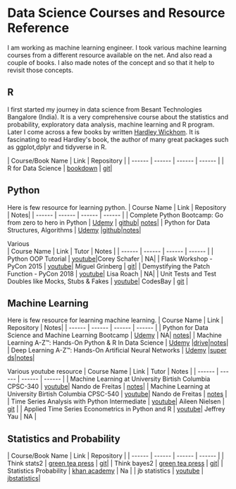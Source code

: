 # Data Science Courses and Resource Reference

I am working as machine learning engineer. I took various machine learning courses from a different resource available on the net. And also read a couple of books. I also made notes of the concept and so that it help to revisit those concepts.


## R
I first started my journey in data science from Besant Technologies Bangalore (India). It is a very comprehensive course about the statistics and probability, exploratory data analysis, machine learning and R program. Later I come across a few books by written [Hardley Wickhom](https://github.com/hadley). It is fascinating to read Hardley's book, the author of many great packages such as ggplot,dplyr and tidyverse in R.

| Course/Book Name | Link | Repository |
| ------ | ------ | ------ |  ------ |
| R for Data Science | [bookdown](https://r4ds.had.co.nz/index.html) |  [git](https://github.com/hadley/r4ds)|

## Python
Here is few resource for learning python.
| Course Name | Link | Repository | Notes|
| ------ | ------ | ------ |  ------ |
| Complete Python Bootcamp: Go from zero to hero in Python | [Udemy](https://www.udemy.com/course/complete-python-bootcamp/) | [github](https://github.com/Pierian-Data/Complete-Python-3-Bootcamp)| [notes](https://github.com/sudhirln92/data-science-courses/tree/master/Python_Bootcamp)|
| Python for Data Structures, Algorithms | [Udemy](https://www.udemy.com/course/complete-python-bootcamp/) |[github](https://github.com/jmportilla/Python-for-Algorithms--Data-Structures--and-Interviews)|[notes](https://github.com/sudhirln92/data-science-courses/tree/master/Data_Structures_And_Algorithms)|

Various  
| Course Name | Link | Tutor | Notes |
| ------ | ------ | ------ | ------ |
| Python OOP Tutorial | [youtube](https://www.youtube.com/watch?v=ZDa-Z5JzLYM&list=PL-osiE80TeTsqhIuOqKhwlXsIBIdSeYtc)|Corey Schafer | NA| 
| Flask Workshop - PyCon 2015 | [youtube](https://www.youtube.com/watch?v=DIcpEg77gdE)| Miguel Grinberg | [git](https://github.com/miguelgrinberg/flask-pycon2015)|
| Demystifying the Patch Function - PyCon 2018 | [youtube](https://www.youtube.com/watch?v=ww1UsGZV8fQ)| Lisa Roach | NA|
| Unit Tests and Test Doubles like Mocks, Stubs & Fakes | [youtube](https://www.youtube.com/watch?v=NPp2pvhGbkM&list=LL&index=5)|  CodesBay | [git](https://github.com/CodesBay) |



## Machine Learning
Here is few resource for learning machine learning.
| Course Name | Link | Repository | Notes|
| ------ | ------ | ------ |  ------ |
| Python for Data Science and Machine Learning Bootcamp  | [Udemy](https://www.udemy.com/course/python-for-data-science-and-machine-learning-bootcamp/) | NA| [notes](https://github.com/sudhirln92/data-science-courses/tree/master/Machine_Learning_Bootcamp)|
| Machine Learning A-Z™: Hands-On Python & R In Data Science | [Udemy](https://www.udemy.com/machinelearning/) |[drive](https://drive.google.com/drive/folders/1OFNnrHRZPZ3unWdErjLHod8Ibv2FfG1d)|[notes](https://github.com/sudhirln92/data-science-courses/tree/master/Machine_Learning_A_Z)|
| Deep Learning A-Z™: Hands-On Artificial Neural Networks | [Udemy](https://www.udemy.com/deeplearning/) |[super ds](https://www.superdatascience.com/pages/deep-learning)|[notes](https://github.com/sudhirln92/data-science-courses/tree/master/Deep_Learning_A_Z)|

Various youtube resource
| Course Name | Link | Tutor | Notes |
| ------ | ------ | ------ | ------ |
| Machine Learning at University Birtish Columbia CPSC-340 | [youtube](https://www.youtube.com/playlist?list=PLE6Wd9FR--Ecf_5nCbnSQMHqORpiChfJf)|  Nando de Freitas | [notes](https://www.cs.ubc.ca/~nando/340-2012/lectures.php)|
| Machine Learning at University Birtish Columbia CPSC-540 | [youtube](https://www.youtube.com/playlist?list=PLE6Wd9FR--EdyJ5lbFl8UuGjecvVw66F6)|  Nando de Freitas | [notes](https://www.cs.ubc.ca/~nando/340-2012/lectures.php) |
| Time Series Analysis with Python Intermediate | [youtube](https://www.youtube.com/watch?v=JNfxr4BQrLk)|  Aileen Nielsen | [git](https://github.com/AileenNielsen/TimeSeriesAnalysisWithPython) |
| Applied Time Series Econometrics in Python and R | [youtube](https://www.youtube.com/watch?v=tJ-O3hk1vRw)|  Jeffrey Yau | NA |


## Statistics and Probability

| Course/Book Name | Link | Repository |
| ------ | ------ | ------ |  ------ |
| Think stats2 | [green tea press](https://greenteapress.com/wp/) |  [git](https://github.com/AllenDowney/ThinkStats2)|
| Think bayes2 | [green tea press](https://greenteapress.com/wp/) |  [git](https://github.com/AllenDowney/ThinkBayes2)|
| Statistics Probability | [khan academy](https://www.khanacademy.org/math/statistics-probability) | Na |
|  jb statistics  | [youtube](https://www.youtube.com/user/jbstatistics/playlists) |  [jbstatistics](https://www.jbstatistics.com/)|